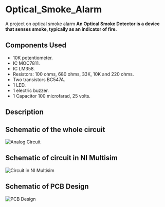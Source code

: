 # Optical_Smoke_Alarm
A project on optical smoke alarm 
**An Optical Smoke Detector is a device that senses smoke, typically as an indicator of fire.**

## Components Used
* 10K potentiometer.
* IC MOC7811.
* IC LM358.
* Resistors: 100 ohms, 680 ohms, 33K, 10K and 220 ohms.
* Two transistors BC547A.
* 1 LED.
* 1 electric buzzer.
* 1 Capacitor 100 microfarad, 25 volts.

## Description


## Schematic of the whole circuit

![Analog Circuit](Schematics/Sch1.png)

## Schematic of circuit in NI Multisim

![Circuit in NI Multisim](Schematics/Sch2.png)


## Schematic of PCB Design

![PCB Design](Schematics/Sch3.png)
